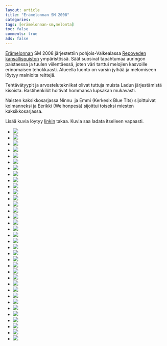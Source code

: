 ```yaml
--- 
layout: article 
title: "Erämelonnan SM 2008" 
categories: 
tags: [erämelonnan-sm,melonta]
toc: false 
comments: true 
ads: false 
--- 
```


[Erämelonnan](http://www.eramelonta.fi/) SM 2008 järjestettiin
pohjois-Valkealassa [Repoveden
kansallispuiston](http://www.luontoon.fi/page.asp?Section=367) ympäristössä.
Säät suosivat tapahtumaa auringon paistaessa ja tuulen viilentäessä,
joten väri tarttui melojien kasvoille erinomaisen tehokkaasti. Alueella
luonto on varsin jylhää ja melomiseen löytyy mainioita reittejä.

Tehtävätyypit ja arvostelutekniikat olivat tuttuja muista Ladun
järjestämistä kisoista. Rastihenkilöt hoitivat hommansa lupsakan
mukavasti.

Naisten kaksikkosarjassa Ninnu  ja Emmi (Kerkesix Blue Tits)
sijoittuivat kolmanneksi ja Eerikki (Welhonpesä) sijoittui toiseksi
miesten kaksikkosarjassa.

Lisää kuvia löytyy
[linkin](http://picasaweb.google.com/jappepappe/ErMelonta2008) takaa.
Kuvia saa ladata itselleen vapaasti.

<div class="image-gallery">

-   [![](/Media/Default/ImageGalleries/eramelonnan-sm-2008/Thumbnails/02.jpg)](/Media/Default/ImageGalleries/eramelonnan-sm-2008/02.jpg)
-   [![](/Media/Default/ImageGalleries/eramelonnan-sm-2008/Thumbnails/04.jpg)](/Media/Default/ImageGalleries/eramelonnan-sm-2008/04.jpg)
-   [![](/Media/Default/ImageGalleries/eramelonnan-sm-2008/Thumbnails/05c.jpg)](/Media/Default/ImageGalleries/eramelonnan-sm-2008/05c.jpg)
-   [![](/Media/Default/ImageGalleries/eramelonnan-sm-2008/Thumbnails/06b.jpg)](/Media/Default/ImageGalleries/eramelonnan-sm-2008/06b.jpg)
-   [![](/Media/Default/ImageGalleries/eramelonnan-sm-2008/Thumbnails/7a.jpg)](/Media/Default/ImageGalleries/eramelonnan-sm-2008/7a.jpg)
-   [![](/Media/Default/ImageGalleries/eramelonnan-sm-2008/Thumbnails/7c.jpg)](/Media/Default/ImageGalleries/eramelonnan-sm-2008/7c.jpg)
-   [![](/Media/Default/ImageGalleries/eramelonnan-sm-2008/Thumbnails/7g.jpg)](/Media/Default/ImageGalleries/eramelonnan-sm-2008/7g.jpg)
-   [![](/Media/Default/ImageGalleries/eramelonnan-sm-2008/Thumbnails/10.jpg)](/Media/Default/ImageGalleries/eramelonnan-sm-2008/10.jpg)
-   [![](/Media/Default/ImageGalleries/eramelonnan-sm-2008/Thumbnails/14a.jpg)](/Media/Default/ImageGalleries/eramelonnan-sm-2008/14a.jpg)
-   [![](/Media/Default/ImageGalleries/eramelonnan-sm-2008/Thumbnails/14b.jpg)](/Media/Default/ImageGalleries/eramelonnan-sm-2008/14b.jpg)
-   [![](/Media/Default/ImageGalleries/eramelonnan-sm-2008/Thumbnails/14c.jpg)](/Media/Default/ImageGalleries/eramelonnan-sm-2008/14c.jpg)
-   [![](/Media/Default/ImageGalleries/eramelonnan-sm-2008/Thumbnails/15.jpg)](/Media/Default/ImageGalleries/eramelonnan-sm-2008/15.jpg)
-   [![](/Media/Default/ImageGalleries/eramelonnan-sm-2008/Thumbnails/16.jpg)](/Media/Default/ImageGalleries/eramelonnan-sm-2008/16.jpg)
-   [![](/Media/Default/ImageGalleries/eramelonnan-sm-2008/Thumbnails/19.jpg)](/Media/Default/ImageGalleries/eramelonnan-sm-2008/19.jpg)
-   [![](/Media/Default/ImageGalleries/eramelonnan-sm-2008/Thumbnails/21.jpg)](/Media/Default/ImageGalleries/eramelonnan-sm-2008/21.jpg)
-   [![](/Media/Default/ImageGalleries/eramelonnan-sm-2008/Thumbnails/23.jpg)](/Media/Default/ImageGalleries/eramelonnan-sm-2008/23.jpg)
-   [![](/Media/Default/ImageGalleries/eramelonnan-sm-2008/Thumbnails/24.jpg)](/Media/Default/ImageGalleries/eramelonnan-sm-2008/24.jpg)
-   [![](/Media/Default/ImageGalleries/eramelonnan-sm-2008/Thumbnails/40.jpg)](/Media/Default/ImageGalleries/eramelonnan-sm-2008/40.jpg)
-   [![](/Media/Default/ImageGalleries/eramelonnan-sm-2008/Thumbnails/41.jpg)](/Media/Default/ImageGalleries/eramelonnan-sm-2008/41.jpg)
-   [![](/Media/Default/ImageGalleries/eramelonnan-sm-2008/Thumbnails/53.jpg)](/Media/Default/ImageGalleries/eramelonnan-sm-2008/53.jpg)
-   [![](/Media/Default/ImageGalleries/eramelonnan-sm-2008/Thumbnails/55.jpg)](/Media/Default/ImageGalleries/eramelonnan-sm-2008/55.jpg)
-   [![](/Media/Default/ImageGalleries/eramelonnan-sm-2008/Thumbnails/7r.jpg)](/Media/Default/ImageGalleries/eramelonnan-sm-2008/7r.jpg)
-   [![](/Media/Default/ImageGalleries/eramelonnan-sm-2008/Thumbnails/81.jpg)](/Media/Default/ImageGalleries/eramelonnan-sm-2008/81.jpg)
-   [![](/Media/Default/ImageGalleries/eramelonnan-sm-2008/Thumbnails/9.jpg)](/Media/Default/ImageGalleries/eramelonnan-sm-2008/9.jpg)
-   [![](/Media/Default/ImageGalleries/eramelonnan-sm-2008/Thumbnails/90.jpg)](/Media/Default/ImageGalleries/eramelonnan-sm-2008/90.jpg)
-   [![](/Media/Default/ImageGalleries/eramelonnan-sm-2008/Thumbnails/91.jpg)](/Media/Default/ImageGalleries/eramelonnan-sm-2008/91.jpg)
-   [![](/Media/Default/ImageGalleries/eramelonnan-sm-2008/Thumbnails/92.jpg)](/Media/Default/ImageGalleries/eramelonnan-sm-2008/92.jpg)
-   [![](/Media/Default/ImageGalleries/eramelonnan-sm-2008/Thumbnails/93.jpg)](/Media/Default/ImageGalleries/eramelonnan-sm-2008/93.jpg)
-   [![](/Media/Default/ImageGalleries/eramelonnan-sm-2008/Thumbnails/96.jpg)](/Media/Default/ImageGalleries/eramelonnan-sm-2008/96.jpg)
-   [![](/Media/Default/ImageGalleries/eramelonnan-sm-2008/Thumbnails/97.jpg)](/Media/Default/ImageGalleries/eramelonnan-sm-2008/97.jpg)
-   [![](/Media/Default/ImageGalleries/eramelonnan-sm-2008/Thumbnails/98.jpg)](/Media/Default/ImageGalleries/eramelonnan-sm-2008/98.jpg)
-   [![](/Media/Default/ImageGalleries/eramelonnan-sm-2008/Thumbnails/99.jpg)](/Media/Default/ImageGalleries/eramelonnan-sm-2008/99.jpg)
-   [![](/Media/Default/ImageGalleries/eramelonnan-sm-2008/Thumbnails/9a.jpg)](/Media/Default/ImageGalleries/eramelonnan-sm-2008/9a.jpg)
-   [![](/Media/Default/ImageGalleries/eramelonnan-sm-2008/Thumbnails/9a1b.jpg)](/Media/Default/ImageGalleries/eramelonnan-sm-2008/9a1b.jpg)
-   [![](/Media/Default/ImageGalleries/eramelonnan-sm-2008/Thumbnails/9b.jpg)](/Media/Default/ImageGalleries/eramelonnan-sm-2008/9b.jpg)

</div>
